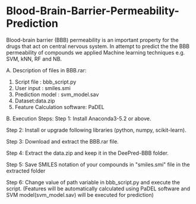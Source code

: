 # Blood-Brain-Barrier-Permeability-Prediction
Blood-brain barrier (BBB) permeability is an important property for the drugs that act on central nervous system. In attempt to predict the the BBB permeability of compounds we applied Machine learning techniques e.g. SVM, kNN, RF and NB. 

A. Description of files in BBB.rar:
1. Script file : bbb_script.py
2. User input : smiles.smi
3. Prediction model : svm_model.sav
4. Dataset:data.zip
5. Feature Calculation software: PaDEL

B. Execution Steps:
Step 1: Install Anaconda3-5.2 or above.

Step 2: Install or upgrade following libraries (python, numpy, scikit-learn).

Step 3: Download and extract the BBB.rar file. 

Step 4: Extract the data.zip and keep it in the DeePred-BBB folder.

Step 5: Save SMILES notation of your compounds in "smiles.smi" file in the extracted folder

Step 6: Change value of path variable in bbb_script.py and execute the script. (Features will be automatically calculated using PaDEL software and SVM model(svm_model.sav) will be executed for prediction)
